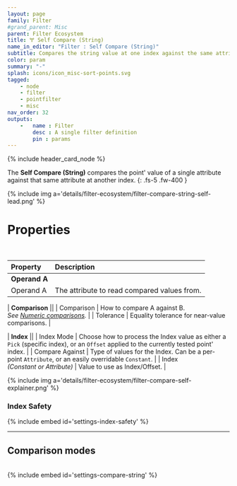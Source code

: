 ```yaml
---
layout: page
family: Filter
#grand_parent: Misc
parent: Filter Ecosystem
title: 🝖 Self Compare (String)
name_in_editor: "Filter : Self Compare (String)"
subtitle: Compares the string value at one index against the same attribute at another index.
color: param
summary: "-"
splash: icons/icon_misc-sort-points.svg
tagged: 
    - node
    - filter
    - pointfilter
    - misc
nav_order: 32
outputs:
    -   name : Filter
        desc : A single filter definition
        pin : params
---
```


{% include header_card_node %}

The **Self Compare (String)** compares the point' value of a single attribute against that same attribute at another index.
{: .fs-5 .fw-400 } 

{% include img a='details/filter-ecosystem/filter-compare-string-self-lead.png' %}

# Properties
<br>

| Property       | Description          |
|:-------------|:------------------|
| **Operand A**          ||
| Operand A          | The attribute to read compared values from. |

| **Comparison**          ||
| Comparison | How to compare A against B.<br>*See [Numeric comparisons](/PCGExtendedToolkit/doc-general/general-comparisons.html#string-comparisons).* |
| Tolerance | Equality tolerance for near-value comparisons. |

| **Index**          ||
| Index Mode          | Choose how to process the Index value as either a `Pick` (specific index), or an `Offset` applied to the currently tested point' index. |
| Compare Against | Type of values for the Index. Can be a per-point `Attribute`, or an easily overridable `Constant`. |
| Index <br>*(Constant or Attribute)* | Value to use as Index/Offset. |

{% include img a='details/filter-ecosystem/filter-compare-self-explainer.png' %}

### Index Safety
{% include embed id='settings-index-safety' %}

---
## Comparison modes
<br>
{% include embed id='settings-compare-string' %}